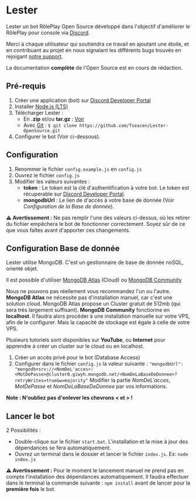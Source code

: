 # Lester
Lester un bot RôlePlay Open Source développé dans l'objectif d'améliorer le RôlePlay pour console via [Discord](https://discord.com/).

Merci à chaque utilisateur qui soutiendra ce travail en ajoutant une étoile, et en contribuant au projet en nous signalant les différents bugs trouvés en rejoigant [notre support](https://discord.gg/ME3y3Bx).

La documentation **complète** de l'Open Source est en cours de rédaction.

## Pré-requis
1. Créer une application (bot) sur [Discord Developer Portal](https://discordapp.com/developers/)
2. Installer [Node.js (LTS)](https://nodejs.org/fr/download/)
3. Télécharger Lester :
    * En **.zip** et/ou **tar.gz** : [Voir](https://github.com/Tseacen/Lester-OpenSource/releases)
    * Avec [Git](https://git-scm.com/download/win) : `$ git clone https://github.com/Tseacen/Lester-OpenSource.git`
4. Configurer le bot (Voir ci-dessous).
    
## Configuration
1. Renommer le fichier `config.example.js` en `config.js`
2. Ouvrez le fichier `config.js`
3. Modifier les valeurs suivantes :
    * **token** : Le token est la clé d'authentification à votre bot. Le token est récuperable sur [Discord Developer Portal](https://discordapp.com/developers/).
    * **mongodbUrl** : Le lien de d'accès à votre base de donnée (Voir *Configuration de la Base de donnée*).
    
**⚠ Avertissement :** Ne pas remplir l'une des valeurs ci-dessus, où les retirer du fichier empêchera le bot de fonctionner correctement. Soyez sûr de ce que vous faîtes avant d'apporter ces changements.

## Configuration Base de donnée 
Lester utilise MongoDB. C'est un gestionnaire de base de donnée noSQL, orienté objet.

Il est possible d'utiliser [MongoDB Atlas](https://cloud.mongodb.com/) (Cloud) ou [MongoDB Community](https://docs.mongodb.com/manual/administration/install-community/)

Nous ne pouvons pas réellement vous recommandez l'un ou l'autre. **MongoDB Atlas** ne nécessite pas d'installation manuel, car c'est une solution cloud. MongoDB Atlas propose un Cluster gratuit de 512mb (qui sera très largement suffisant).
**MongoDB Community** fonctionne en **localhost**. Il faudra alors procéder à une installation manuelle sur votre VPS, afin de le configurer. Mais la capacité de stockage est égale à celle de votre VPS. 

Plusieurs tutoriels sont disponibles sur **YouTube**, ou **Internet** pour apprendre à créer un cluster sur le cloud ou en localhost.

1. Créer un accès privé pour le bot (Database Access)
2. Configurer dans le fichier `config.js` la valeur suivante :
   `"mongodbUrl": "mongodb+srv://<NomDeL'acces>:<MotDePasse>@cluster0.giwyh.mongodb.net/<NomDeLaBaseDeDonnee>?retryWrites=true&w=majority"`
Modifier la partie *NomDeL'acces*, *MotDePasse* et *NomDeLaBaseDeDonnee* par vos informations.

**Note : N'oubliez pas d'enlever les chevrons < et > !**

## Lancer le bot
2 Possibilités :

* Double-clique sur le fichier `start.bat`. L'installation et la mise à jour des dépendances se fera automatiquement.
* Ouvrez un terminal dans le dossier et lancer le fichier `index.js`. Ex: `node index.js`

**⚠ Avertissement :** Pour le moment le lancement manuel ne prend pas en compte l'installation des dépendances automatiquement. Il faudra effectuer dans le terminal la commande suivante : `npm install` avant de lancer pour la **première fois** le bot.
